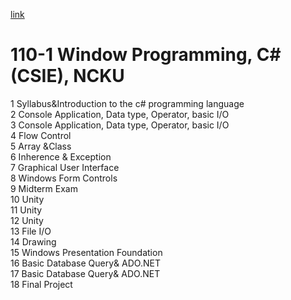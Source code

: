 [link](https://class-qry.acad.ncku.edu.tw/syllabus/online_display.php?syear=0112&sem=1&co_no=F721900&class_code=)  
# 110-1 Window Programming, C# (CSIE), NCKU  
1	Syllabus&Introduction to the c# programming language  
2	Console Application, Data type, Operator, basic I/O  
3	Console Application, Data type, Operator, basic I/O  
4	Flow Control  
5	Array &Class  
6	Inherence & Exception  
7	Graphical User Interface  
8	Windows Form Controls  
9	Midterm Exam  
10	Unity  
11	Unity  
12	Unity  
13	File I/O  
14	Drawing  
15	Windows Presentation Foundation  
16	Basic Database Query& ADO.NET  
17	Basic Database Query& ADO.NET  
18	Final Project  

